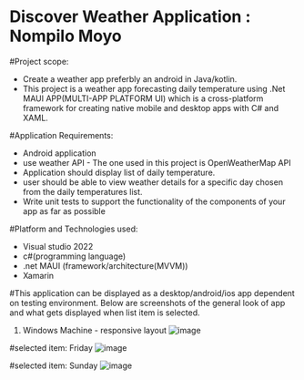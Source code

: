 # Discover Weather Application : Nompilo Moyo

#Project scope:
-  Create a weather app preferbly an android in Java/kotlin.
-  This project is a weather app forecasting daily temperature using .Net MAUI APP(MULTI-APP PLATFORM UI)  which is a cross-platform framework for creating native mobile and desktop apps with C# and XAML.

#Application Requirements:
-  Android application 
-  use weather API - The one used in this project is OpenWeatherMap API
-  Application should display list of daily temperature.
-  user should be able to view weather details for a specific day chosen from the daily temperatures
list.
-  Write unit tests to support the functionality of the components of your app as
far as possible

#Platform and Technologies used:
- Visual studio 2022
- c#(programming language)
- .net MAUI (framework/architecture(MVVM))
- Xamarin


#This application can be displayed as a desktop/android/ios app dependent on testing environment. Below are screenshots of the general look of app and what gets displayed when list item is selected.


1. Windows Machine - responsive layout
![image](https://github.com/nompilo21/DiscoveryInsureWeatherApplication/assets/42342489/4a4894ee-c0e9-4702-92f7-415afb745499)



#selected item: Friday
![image](https://github.com/nompilo21/DiscoveryInsureWeatherApplication/assets/42342489/8416127c-a59b-45b0-8681-3832e656feaf)



#selected item: Sunday
![image](https://github.com/nompilo21/DiscoveryInsureWeatherApplication/assets/42342489/bdfdd32b-ff41-4a78-8b45-227ef26da737)


